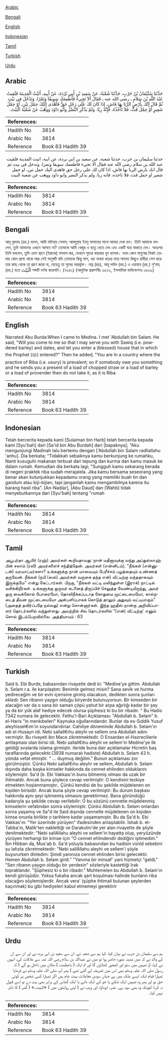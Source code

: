 [Arabic](#arabic)

[Bengali](#bengali)

[English](#english)

[Indonesian](#indonesian)

[Tamil](#tamil)

[Turkish](#turkish)

[Urdu](#urdu)

## Arabic


<div dir="rtl" lang="ar" style={{fontSize:'larger',backgroundColor:'#f8f9fa',padding:20}}>
حَدَّثَنَا سُلَيْمَانُ بْنُ حَرْبٍ، حَدَّثَنَا شُعْبَةُ، عَنْ سَعِيدِ بْنِ أَبِي بُرْدَةَ، عَنْ أَبِيهِ، أَتَيْتُ الْمَدِينَةَ فَلَقِيتُ عَبْدَ اللَّهِ بْنَ سَلاَمٍ ـ رضى الله عنه ـ فَقَالَ أَلاَ تَجِيءُ فَأُطْعِمَكَ سَوِيقًا وَتَمْرًا، وَتَدْخُلَ فِي بَيْتٍ ثُمَّ قَالَ إِنَّكَ بِأَرْضٍ الرِّبَا بِهَا فَاشٍ، إِذَا كَانَ لَكَ عَلَى رَجُلٍ حَقٌّ فَأَهْدَى إِلَيْكَ حِمْلَ تِبْنٍ، أَوْ حِمْلَ شَعِيرٍ أَوْ حِمْلَ قَتٍّ، فَلاَ تَأْخُذْهُ، فَإِنَّهُ رِبًا‏.‏ وَلَمْ يَذْكُرِ النَّضْرُ وَأَبُو دَاوُدَ وَوَهْبٌ عَنْ شُعْبَةَ الْبَيْتَ‏.‏
</div>
<div style={{backgroundColor:'#f8f9fa',padding:20, marginBottom: 10}}><table> <thead> <tr> <th>References:</th> <th></th> </tr> </thead> <tbody><tr><td>Hadith No</td><td>3814</td></tr><tr><td>Arabic No</td><td>3814</td></tr><tr><td>Reference</td><td>Book 63 Hadith 39</td></tr></tbody></table></div>


<div dir="rtl" lang="ar" style={{fontSize:'larger',backgroundColor:'#f8f9fa',padding:20}}>
حدثنا سليمان بن حرب، حدثنا شعبة، عن سعيد بن ابي بردة، عن ابيه، اتيت المدينة فلقيت عبد الله بن سلام رضى الله عنه فقال الا تجيء فاطعمك سويقا وتمرا، وتدخل في بيت ثم قال انك بارض الربا بها فاش، اذا كان لك على رجل حق فاهدى اليك حمل تبن، او حمل شعير او حمل قت، فلا تاخذه، فانه ربا. ولم يذكر النضر وابو داود ووهب عن شعبة البيت
</div>
<div style={{backgroundColor:'#f8f9fa',padding:20, marginBottom: 10}}><table> <thead> <tr> <th>References:</th> <th></th> </tr> </thead> <tbody><tr><td>Hadith No</td><td>3814</td></tr><tr><td>Arabic No</td><td>3814</td></tr><tr><td>Reference</td><td>Book 63 Hadith 39</td></tr></tbody></table></div>

## Bengali


<div dir="ltr" lang="bn" style={{fontSize:'larger',backgroundColor:'#f8f9fa',padding:20}}>
আবূ বুরদাহ (রহ.) বলেন, আমি মদিনা্য় গেলাম; আবদুল্লাহ ইবনু সালামের সাথে আমার দেখা হল। তিনি আমাকে বললেন, তুমি আমাদের এখানে আসবে না? তোমাকে আমি খেজুর ও ছাতু খেতে দেব এবং একটি ঘরে থাকতে দেব। অতঃপর তিনি বললেন, তুমি এমন স্থানে (ইরাকে) বসবাস কর, যেখানে সুদের কারবার খুব ব্যাপক। যখন কোন মানুষের নিকট তোমার কোন প্রাপ্য থাকে আর সেই মানুষটি যদি তোমাকে কিছু ঘাস, খড় অথবা খড়ের ন্যায় সামান্য কিছুও হাদীয়া পেশ করে তার কাছ থেকে তা গ্রহণ করো না, যেহেতু তা সুদের অন্তর্ভুক্ত। নায্র (রাঃ), আবূ দাউদ (রহ.) ও ওয়াহাব (রহ.) শু‘বাহ্ (রহ.) হতে الْبَيْتَ শব্দটি বর্ণনা করেননি। (৭৩৪২) (আধুনিক প্রকাশনীঃ ৩৫৩২, ইসলামিক ফাউন্ডেশনঃ ৩৫৩৯)
</div>
<div style={{backgroundColor:'#f8f9fa',padding:20, marginBottom: 10}}><table> <thead> <tr> <th>References:</th> <th></th> </tr> </thead> <tbody><tr><td>Hadith No</td><td>3814</td></tr><tr><td>Arabic No</td><td>3814</td></tr><tr><td>Reference</td><td>Book 63 Hadith 39</td></tr></tbody></table></div>

## English


<div dir="ltr" lang="en" style={{fontSize:'larger',backgroundColor:'#f8f9fa',padding:20}}>
Narrated Abu Burda:When I came to Medina. I met 'Abdullah bin Salam. He said, "Will you come to me so that I may serve you with Sawiq (i.e. powdered barley) and dates, and let you enter a (blessed) house that in which the Prophet (ﷺ) entered?" Then he added, "You are In a country where the practice of Riba (i.e. usury) is prevalent; so if somebody owe you something and he sends you a present of a load of chopped straw or a load of barley or a load of provender then do not take it, as it is Riba
</div>
<div style={{backgroundColor:'#f8f9fa',padding:20, marginBottom: 10}}><table> <thead> <tr> <th>References:</th> <th></th> </tr> </thead> <tbody><tr><td>Hadith No</td><td>3814</td></tr><tr><td>Arabic No</td><td>3814</td></tr><tr><td>Reference</td><td>Book 63 Hadith 39</td></tr></tbody></table></div>

## Indonesian


<div dir="ltr" lang="id" style={{fontSize:'larger',backgroundColor:'#f8f9fa',padding:20}}>
Telah bercerita kepada kami [Sulaiman bin Harb] telah bercerita kepada kami [Syu'bah] dari [Sa'id bin Abu Burdah] dari [bapaknya]; "Aku mengunjungi Madinah lalu bertemu dengan ['Abdullah bin Salam radliallahu 'anhu]. Dia berkata; "Tidakkah sebaiknya kamu berkunjung ke rumahku, Nanti kusuguhi makanan terbuat dari tepung dan kurma dan kamu masuk ke dalam rumah. Kemudian dia berkata lagi; "Sungguh kamu sekarang berada di negeri praktek riba sudah merajalela. Jika kamu bersama seseorang yang benar akan kutunjukkan kepadamu orang yang memiliki buah tin dan gandum atau biji-bijian, tapi janganlah kamu mengambilnya karena itu barang hasil riba". [An-Nadlar], [Abu Daud] dan [Wahb] tidak menyebutkannya dari [Syu'bah] tentang "rumah
</div>
<div style={{backgroundColor:'#f8f9fa',padding:20, marginBottom: 10}}><table> <thead> <tr> <th>References:</th> <th></th> </tr> </thead> <tbody><tr><td>Hadith No</td><td>3814</td></tr><tr><td>Arabic No</td><td>3814</td></tr><tr><td>Reference</td><td>Book 63 Hadith 39</td></tr></tbody></table></div>

## Tamil


<div dir="ltr" lang="ta" style={{fontSize:'larger',backgroundColor:'#f8f9fa',padding:20}}>
அபூபுர்தா ஆமிர் (ரஹ்) அவர்கள் கூறியதாவது: நான் மதீனாவுக்கு வந்து அப்துல்லாஹ் பின் சலாம் (ரலி) அவர்களைச் சந்தித்தேன். அவர்கள் (என்னிடம்), “நீங்கள் (என்னுடன்) வரமாட்டீர்களா? உங்களுக்கு நான் மாவையும் பேரீச்சம் பழத்தையும் உண்ணத் தருவேன். நீங்கள் (நபி (ஸல்) அவர்கள் வருகை தந்த என்) வீட்டிற்கு வந்ததாகவும் இருக்குமே” என்று கேட்டார்கள். பிறகு, “நீங்கள் வட்டி மலிந்துள்ள (இராக்) நாட்டில் வசிக்கிறீர்கள். உங்களுக்கு ஒருவர் கடனைத் திருப்பிச் செலுத்த வேண்டியிருந்து, அவர் ஒரு வைக்கோல் போரையோ, தொலிநீக்கப்படாத கோதுமை மூட்டையையோ, கால்நடைத் தீவன மூட்டையையோ அன்பளிப்பாகக் கொடுத் தாலும் அதுவும் வட்டியாகும்” (அதைத் தவிர்ப்பதே நல்லது) என்று சொன்னார்கள். இந்த ஹதீஸ் நான்கு அறிவிப்பாளர் தொடர்களில் வந்துள்ளது. அவற்றில் சில தொடர்களில் “(என்) வீட்டிற்கு' எனும் சொல் இடம்பெறவில்லை. அத்தியாயம் : 63
</div>
<div style={{backgroundColor:'#f8f9fa',padding:20, marginBottom: 10}}><table> <thead> <tr> <th>References:</th> <th></th> </tr> </thead> <tbody><tr><td>Hadith No</td><td>3814</td></tr><tr><td>Arabic No</td><td>3814</td></tr><tr><td>Reference</td><td>Book 63 Hadith 39</td></tr></tbody></table></div>

## Turkish


<div dir="ltr" lang="tr" style={{fontSize:'larger',backgroundColor:'#f8f9fa',padding:20}}>
Said b. Ebi Burde, babasından rivayetle dedi ki: "Medine'ye gittim. Abdullah b. Selam r.a. ile karşılaştım: Benimle gelmez misin? Sana sevik ve hurma yedireceğim ve bir evin içerisine girmiş olacaksın, dedikten sonra şunları ekledi: Sen ribanın yaygın olduğu biryerde bulunuyorsun. Bir kimseden bir alacağın var da o sana bir saman çöpü yahut bir arpa ağırlığı kadar bir şey ya da bir yük alaf hediye edecek olursa şüphesiz ki bu bir ribadır. " Bu Hadis 7342 numara ile gelecektir. Fethu'l-Bari Açıklaması: "Abdullah b. Selam" b. el-Haris "in menkıbeleri" Kaynuka oğullarındandır. Bunlar da es-Sıddik Yusuf aleyhissel€ım'ın soyundandıriar. Cahiliye döneminde Abdullah b. Selam'ın adı el-Husayn idi. Nebi sallall€ıhu aleyhi ve sellem ona Abdullah adını vermiştir. Bu rivayeti ibn Mace zikretmektedir. O Ensardan el-Hazreclilerle antlaşması olan birisi idi. Nebi sallall€ıhu aleyhi ve sellem'in Medine'ye ilk geldiği sıralarda islama girmiştir. ileride buna dair açıklamalar Hicretin baş taraflarında gelecektir.(3938 numaralı hadiste) Abdullah b. Selam 43 h. yılında vefat etmiştir. " ... duymuş değilim." Bunun açıklaması zor görülmüştür. Çünkü Nebi sallall€ıhu aleyhi ve sellem, Abdullah b. Selam dışında daha başka kimseler hakkında da cennet ehlinden olduklarını söylemiştir. Sa'd (b. Ebi Vakkası'ın bunu bilmemiş olması da uzak bir ihtimaldir. Ancak buna şöylece cevap verilmiştir: O kendisini tezkiye etmekten hoşlanmamıştır.. Çünkü kendisi de bu şekilde müjdelenen on kişiden birisidir. Ancak buna şöyle cevap verilmiştir: Bu durum başkası hakkında aynı şeyi işitmemiş olmasını gerektirmez. Bana göründüğü kadarıyla şu şekilde cevap verilebilir: O bu sözünü cennetle müjdelenmiş kimselerin vefatından sonra söylemiştir. Çünkü Abdullah b. Selam onlardan sonra yaşamış ve Sa"d ile Said dışında cennetle müjdelenen on kişiden kimse onunla birlikte o tarihlere kadar yaşamamıştır. Bu da Sa'd b. Ebi Vakkas'ın: "Yer üzerinde yürüyen" ifadesinden anlaşılabilir. İshak b. et-Tabba'ın, Malik'ten naklettiği ve Darakutnı'de yer alan rivayette de şöyle denilmektedir: "Nebi sallAllahu aleyhi ve sellem'in hayatta olup, yeryüzünde yürüyen herhangi bir kimse için "O cennet ehlindendir dediğini işitmedim." İbn Hibban da, Mus'ab b. Sa'd yoluyla babasından bu hadisin vünld sebebini şu lafızIa zikretmektedir: "Nebi sallAllahu aleyhi ve sellem'i şöyle buyururken dinledim: Şimdi yanınıza cennet ehlinden birisi gelecektir. Hemen Abdullah b. Selam girdi." "Yanıma bir minsaf' yani hizmetçi "geldL" "Sen ribanın yaygın olduğu bir yerdesin" sözleriyle kastettiği Irak topraklandır. "Şüphesiz ki o bir ribadır." Muhtemelen bu Abdullah b. Selam'ın kendi görüşüdür. Yoksa fukaha ancak şart koşulması halinde bunların riba olacağını söylemişlerdir. Ancak vera' (şüphe ihtimali bulunan şeylerden kaçınmak) bu gibi hediyeleri kabul etmemeyi gerektirir
</div>
<div style={{backgroundColor:'#f8f9fa',padding:20, marginBottom: 10}}><table> <thead> <tr> <th>References:</th> <th></th> </tr> </thead> <tbody><tr><td>Hadith No</td><td>3814</td></tr><tr><td>Arabic No</td><td>3814</td></tr><tr><td>Reference</td><td>Book 63 Hadith 39</td></tr></tbody></table></div>

## Urdu


<div dir="rtl" lang="ur" style={{fontSize:'larger',backgroundColor:'#f8f9fa',padding:20}}>
ہم سے سلیمان بن حرب نے بیان کیا، کہا ہم سے شعبہ نے، ان سے سعید بن ابی بردہ نے اور ان سے ان کے والد نے کہ میں مدینہ منورہ حاضر ہوا تو میں نے عبداللہ بن سلام رضی اللہ عنہ سے ملاقات کی، انہوں نے کہا، آؤ تمہیں میں ستو اور کھجور کھلاؤں گا اور تم ایک ( باعظمت ) مکان میں داخل ہو گے ( کہ رسول صلی اللہ علیہ وسلم بھی اس میں تشریف لے گئے تھے ) پھر آپ صلی اللہ علیہ وسلم نے فرمایا تمہارا قیام ایک ایسے ملک میں ہے جہاں سودی معاملات بہت عام ہیں اگر تمہارا کسی شخص پر کوئی حق ہو اور پھر وہ تمہیں ایک تنکے یا جَو کے ایک دانے یا ایک گھاس کے برابر بھی ہدیہ دے تو اسے قبول نہ کرنا کیونکہ وہ بھی سود ہے۔ نضر، ابوداؤد اور وہب نے ( اپنی روایتوں میں ) «البيت‏.‏» ( گھر ) کا ذکر نہیں کیا۔
</div>
<div style={{backgroundColor:'#f8f9fa',padding:20, marginBottom: 10}}><table> <thead> <tr> <th>References:</th> <th></th> </tr> </thead> <tbody><tr><td>Hadith No</td><td>3814</td></tr><tr><td>Arabic No</td><td>3814</td></tr><tr><td>Reference</td><td>Book 63 Hadith 39</td></tr></tbody></table></div>